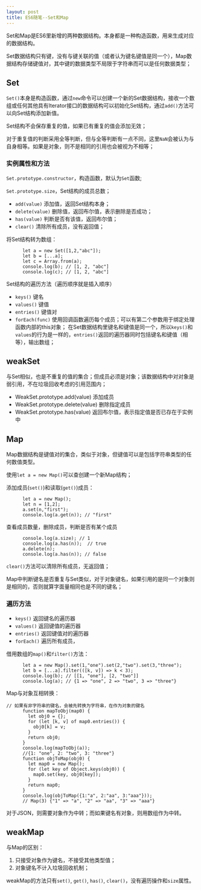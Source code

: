 ```yaml
---
layout: post
title: ES6随笔--Set和Map
---
```


Set和Map是ES6里新增的两种数据结构。本身都是一种构造函数，用来生成对应的数据结构。

Set数据结构只有键，没有与键关联的值（或者认为键名键值是同一个），Map数据结构存储键值对，其中键的数据类型不局限于字符串而可以是任何数据类型；

## Set
`Set()`本身是构造函数，通过`new`命令可以创建一个新的Set数据结构，接收一个数组或任何其他具有Iterator接口的数据结构可以初始化Set结构，通过`add()`方法可以向Set结构添加新值。

Set结构不会保存重复的值，如果已有重复的值会添加无效；

对于重复值的判断采用全等判断，但与全等判断有一点不同，这里`NaN`会被认为与自身相等。如果是对象，则不是相同的引用也会被视为不相等；

### 实例属性和方法
`Set.prototype.constructor`，构造函数，默认为`Set`函数;

`Set.prototype.size`，Set结构的成员总数；

+ `add(value)` 添加值，返回Set结构本身；
+ `delete(value)` 删除值，返回布尔值，表示删除是否成功；
+ `has(value)` 判断是否有该值，返回布尔值；
+ `clear()` 清除所有成员，没有返回值；

将Set结构转为数组：
```
      let a = new Set([1,2,"abc"]);
      let b = [...a];
      let c = Array.from(a);
      console.log(b); // [1, 2, "abc"]
      console.log(c); // [1, 2, "abc"]
```
Set结构的遍历方法（遍历顺序就是插入顺序）
+ `keys()` 键名
+ `values()` 键值
+ `entries()`  键值对
+ `forEach(func)` 使用回调函数遍历每个成员；可以有第二个参数用于绑定处理函数内部的this对象；
在Set数据结构里键名和键值是同一个，所以`keys()`和`values`的行为是一样的，`entries()`返回的遍历器同时包括键名和键值（相等），输出数组；

## weakSet
与Set相似，也是不重复的值的集合；但成员必须是对象；该数据结构中对对象是弱引用，不在垃圾回收考虑的引用范围内；

+ WeakSet.prototype.add(value) 添加成员
+ WeakSet.prototype.delete(value) 删除指定成员
+ WeakSet.prototype.has(value) 返回布尔值，表示指定值是否已存在于实例中

## Map

Map数据结构是键值对的集合，类似于对象，但键值可以是包括字符串类型的任何数值类型。

使用`let a = new Map()`可以查创建一个新Map结构；

添加成员(`set()`)和读取(`get()`)成员：
```
      let a = new Map();
      let n = [1,2];
      a.set(n,"first");
      console.log(a.get(n)); // "first"
```
查看成员数量，删除成员，判断是否有某个成员
```
      console.log(a.size); // 1
      console.log(a.has(n));  // true
      a.delete(n); 
      console.log(a.has(n)); // false
```
`clear()`方法可以清除所有成员，无返回值；

Map中判断键名是否重复与Set类似，对于对象键名，如果引用的是同一个对象则是相同的，否则就算字面量相同也是不同的键名；

### 遍历方法
+ `keys()` 返回键名的遍历器
+ `values()`  返回键值的遍历器
+ `entries()` 返回键值对的遍历器
+ `forEach()`  遍历所有成员，

借用数组的`map()`和`filter()`方法：
```
      let a = new Map().set(1,"one").set(2,"two").set(3,"three");
      let b = [...a].filter(([k, v]) => k < 3);
      console.log(b); // [[1, "one"], [2, "two"]]
      console.log(a); // {1 => "one", 2 => "two", 3 => "three"}
```
Map与对象互相转换：
```
// 如果有非字符串的键名，会被先转换为字符串，在作为对象的键名
      function mapToObj(map0) {
        let obj0 = {};
        for (let [k, v] of map0.entries()) {
          obj0[k] = v;
        }
        return obj0;
      }
      console.log(mapToObj(a));
      //{1: "one", 2: "two", 3: "three"}
      function objToMap(obj0) {
        let map0 = new Map();
        for (let key of Object.keys(obj0)) {
          map0.set(key, obj0[key]);
        }
        return map0;
      }
      console.log(objToMap({1:"a", 2:"aa", 3:"aaa"}));
      // Map(3) {"1" => "a", "2" => "aa", "3" => "aaa"}
```
对于JSON，则需要对象作为中转；而如果键名有对象，则用数组作为中转。

## weakMap

与Map的区别：
1. 只接受对象作为键名，不接受其他类型值；
2. 对象键名不计入垃圾回收机制；

weakMap的方法只有`set()`, `get()`, `has()`, `clear()`，没有遍历操作和`size`属性。